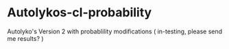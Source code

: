 # Autolykos-cl-probability
Autolyko's Version 2 with probablility modifications ( in-testing, please send me results? )
